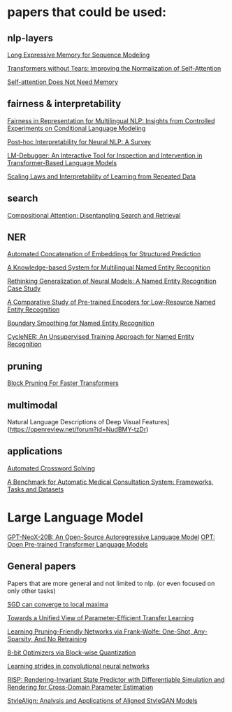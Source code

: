 # papers that could be used:

## nlp-layers
[Long Expressive Memory for Sequence Modeling](https://openreview.net/forum?id=vwj6aUeocyf)

[Transformers without Tears: Improving the Normalization of Self-Attention](https://arxiv.org/abs/1910.05895)

[Self-attention Does Not Need
Memory](https://paperswithcode.com/paper/self-attention-does-not-need-o-n-2-memory)

## fairness & interpretability

[Fairness in Representation for Multilingual NLP: Insights from Controlled Experiments on Conditional Language Modeling](https://openreview.net/forum?id=-llS6TiOew)

[Post-hoc Interpretability for Neural NLP: A Survey](https://arxiv.org/abs/2108.04840)

[LM-Debugger: An Interactive Tool for Inspection and Intervention in Transformer-Based Language Models](https://arxiv.org/abs/2204.12130)

[Scaling Laws and Interpretability of Learning from Repeated Data](https://paperswithcode.com/paper/scaling-laws-and-interpretability-of-learning)

## search

[Compositional Attention: Disentangling Search and Retrieval](https://openreview.net/forum?id=IwJPj2MBcIa)

## NER

[Automated Concatenation of Embeddings for Structured Prediction](https://arxiv.org/abs/2010.05006)

[A Knowledge-based System for Multilingual Named Entity Recognition](https://arxiv.org/pdf/2203.00545.pdf)

[Rethinking Generalization of Neural Models: A Named Entity Recognition Case Study](https://arxiv.org/abs/2001.03844)

[A Comparative Study of Pre-trained Encoders for Low-Resource Named Entity Recognition](https://paperswithcode.com/paper/a-comparative-study-of-pre-trained-encoders-1)

[Boundary Smoothing for Named Entity Recognition](https://paperswithcode.com/paper/boundary-smoothing-for-named-entity-1)

[CycleNER: An Unsupervised Training Approach for Named Entity Recognition](https://dl.acm.org/doi/10.1145/3485447.3512012)

## pruning

[Block Pruning For Faster Transformers](https://arxiv.org/abs/2109.04838)

## multimodal

Natural Language Descriptions of Deep Visual Features](https://openreview.net/forum?id=NudBMY-tzDr)

## applications

[Automated Crossword Solving](https://paperswithcode.com/paper/automated-crossword-solving-1)

[A Benchmark for Automatic Medical Consultation System: Frameworks, Tasks and Datasets](https://paperswithcode.com/paper/a-benchmark-for-automatic-medical)

# Large Language Model

[GPT-NeoX-20B: An Open-Source Autoregressive Language Model](https://paperswithcode.com/paper/gpt-neox-20b-an-open-source-autoregressive-1)
[OPT: Open Pre-trained Transformer Language Models](https://paperswithcode.com/paper/opt-open-pre-trained-transformer-language)

## General papers
Papers that are more general and not limited to nlp. (or even focused on only other tasks)

[SGD can converge to local maxima](https://openreview.net/forum?id=9XhPLAjjRB)

[Towards a Unified View of Parameter-Efficient Transfer Learning](https://openreview.net/forum?id=0RDcd5Axok)

[Learning Pruning-Friendly Networks via Frank-Wolfe: One-Shot, Any-Sparsity, And No Retraining](https://openreview.net/forum?id=O1DEtITim__)

[8-bit Optimizers via Block-wise Quantization](https://openreview.net/forum?id=shpkpVXzo3h)

[Learning strides in convolutional neural networks](https://arxiv.org/abs/2202.01653)

[RISP: Rendering-Invariant State Predictor with Differentiable Simulation and Rendering for Cross-Domain Parameter Estimation](https://openreview.net/forum?id=uSE03demja)

[StyleAlign: Analysis and Applications of Aligned StyleGAN Models](https://arxiv.org/abs/2110.11323)
